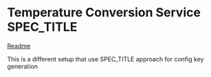 # Temperature Conversion Service SPEC_TITLE

[Readme](../conversion-workflow/README.md)

This is a different setup that use SPEC_TITLE approach for config key generation
